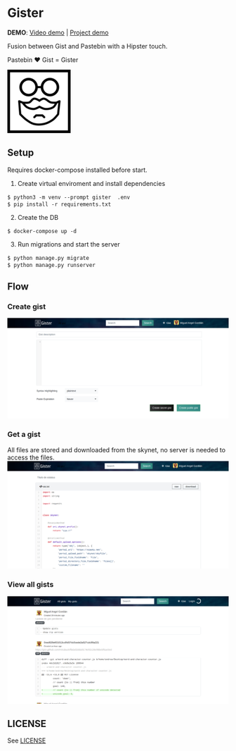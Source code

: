 # Gister

**DEMO**: 
[Video demo](https://www.dropbox.com/s/350qhtkitbnb3o6/2020-03-19%2001-33-05.flv?dl=0) |
[Project demo](https://gister.gordian.dev)


Fusion between Gist and Pastebin with a Hipster touch. 

Pastebin ❤️ Gist = Gister

![Gister Logo](dashboard/static/favicon/android-icon-144x144.png)

## Setup

Requires docker-compose installed before start.

1. Create virtual enviroment and install dependencies
```shell
$ python3 -m venv --prompt gister  .env
$ pip install -r requirements.txt
```
2. Create the DB
```shell
$ docker-compose up -d
```
3. Run migrations and start the server
```shell
$ python manage.py migrate
$ python manage.py runserver
```

## Flow 

### Create gist
![](/screenshot/create_gist.png)

### Get a gist
All files are stored and downloaded from the skynet, no server is needed to access the files.
![](/screenshot/details.png)

### View all gists
![](/screenshot/all.png)

## LICENSE
See [LICENSE](/LICENSE)
